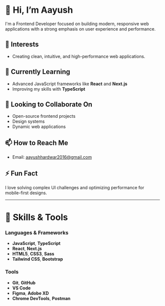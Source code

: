 # 👋 Hi, I’m Aayush

I'm a Frontend Developer focused on building modern, responsive web applications with a strong emphasis on user experience and performance.


## 👀 Interests
- Creating clean, intuitive, and high-performance web applications.

## 🌱 Currently Learning
- Advanced JavaScript frameworks like **React** and **Next.js**
- Improving my skills with **TypeScript**

## 💞️ Looking to Collaborate On
- Open-source frontend projects
- Design systems
- Dynamic web applications

## 📫 How to Reach Me
- Email: [aayushhardwar2016@gmail.com](mailto:aayushhardwar2016@gmail.com)

## ⚡ Fun Fact
I love solving complex UI challenges and optimizing performance for mobile-first designs.

---

# 💼 Skills & Tools

### Languages & Frameworks
- **JavaScript**, **TypeScript**
- **React**, **Next.js**
- **HTML5**, **CSS3**, **Sass**
- **Tailwind CSS**, **Bootstrap**

### Tools
- **Git**, **GitHub**
- **VS Code**
- **Figma**, **Adobe XD**
- **Chrome DevTools**, **Postman**

